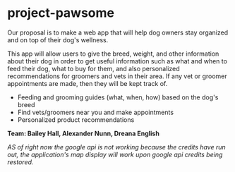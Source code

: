 # project-pawsome
Our proposal is to make a web app that will help dog owners stay organized and on top of their dog's wellness.

This app will allow users to give the breed, weight, and other information about their dog in order to get useful information such as what and when to feed their dog, what to buy for them, and also personalized recommendations for groomers and vets in their area. If any vet or groomer appointments are made, then they will be kept track of.

- Feeding and grooming guides (what, when, how) based on the dog's breed
- Find vets/groomers near you and make appointments
- Personalized product recommendations

__Team: Bailey Hall, Alexander Nunn, Dreana English__

*AS of right now the google api is not working because the credits have run out, the application's map display will work upon google api credits being restored.*
